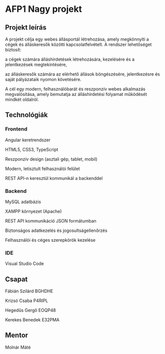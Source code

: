 # AFP1 Nagy projekt

## Projekt leírás
A projekt célja egy webes állásportál létrehozása, amely megkönnyíti a cégek és álláskeresők közötti kapcsolatfelvételt.
A rendszer lehetőséget biztosít:

a cégek számára álláshirdetések létrehozására, kezelésére és a jelentkezések megtekintésére,

az álláskeresők számára az elérhető állások böngészésére, jelentkezésre és saját pályázataik nyomon követésére.

A cél egy modern, felhasználóbarát és reszponzív webes alkalmazás megvalósítása, amely bemutatja az álláshirdetési folyamat működését mindkét oldalról.

## Technológiák

### Frontend
Angular keretrendszer

HTML5, CSS3, TypeScript

Reszponzív design (asztali gép, tablet, mobil)

Modern, letisztult felhasználói felület

REST API-n keresztül kommunikál a backenddel

### Backend
MySQL adatbázis

XAMPP környezet (Apache)

REST API kommunikáció JSON formátumban

Biztonságos adatkezelés és jogosultságellenőrzés

Felhasználói és céges szerepkörök kezelése

### IDE
Visual Studio Code

## Csapat
Fábián Szilárd BGHDHE

Krizsó Csaba P4RIPL

Hegedűs Gergő EOQP48

Kerekes Benedek E32PMA

## Mentor
Molnár Máté
